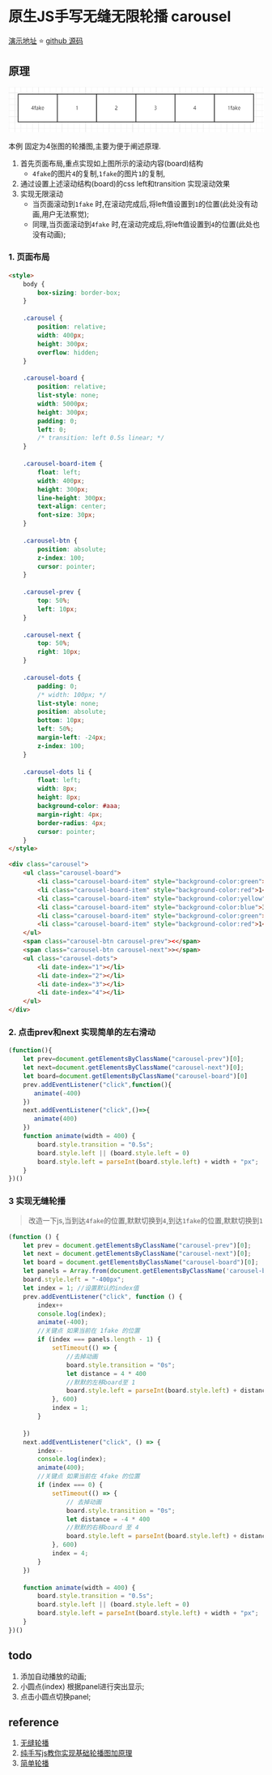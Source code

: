 # 原生JS手写无缝无限轮播 carousel
[演示地址](https://fooooooof.github.io/handmade_javascript/component/carousel/assets/carousel.html) :star:
[github 源码](https://github.com/FoooooooF/handmade_javascript/tree/master/component/carousel)
## 原理
![carousel示例图](./assets/carousel.png)

本例 固定为4张图的轮播图,主要为便于阐述原理.
1. 首先页面布局,重点实现如上图所示的滚动内容(board)结构
   - `4fake`的图片`4`的复制,`1fake`的图片`1`的复制,
2. 通过设置上述滚动结构(board)的css left和transition 实现滚动效果
3. 实现无限滚动 
   - 当页面滚动到`1fake` 时,在滚动完成后,将left值设置到`1`的位置(此处没有动画,用户无法察觉);
   - 同理,当页面滚动到`4fake` 时,在滚动完成后,将left值设置到`4`的位置(此处也没有动画);

### 1. 页面布局

```html
<style>
    body {
        box-sizing: border-box;
    }

    .carousel {
        position: relative;
        width: 400px;
        height: 300px;
        overflow: hidden;
    }

    .carousel-board {
        position: relative;
        list-style: none;
        width: 5000px;
        height: 300px;
        padding: 0;
        left: 0;
        /* transition: left 0.5s linear; */
    }

    .carousel-board-item {
        float: left;
        width: 400px;
        height: 300px;
        line-height: 300px;
        text-align: center;
        font-size: 30px;
    }

    .carousel-btn {
        position: absolute;
        z-index: 100;
        cursor: pointer;
    }

    .carousel-prev {
        top: 50%;
        left: 10px;
    }

    .carousel-next {
        top: 50%;
        right: 10px;
    }

    .carousel-dots {
        padding: 0;
        /* width: 100px; */
        list-style: none;
        position: absolute;
        bottom: 10px;
        left: 50%;
        margin-left: -24px;
        z-index: 100;
    }

    .carousel-dots li {
        float: left;
        width: 8px;
        height: 8px;
        background-color: #aaa;
        margin-right: 4px;
        border-radius: 4px;
        cursor: pointer;
    }
</style>
```

```html
<div class="carousel">
    <ul class="carousel-board">
        <li class="carousel-board-item" style="background-color:green">4</li>
        <li class="carousel-board-item" style="background-color:red">1</li>
        <li class="carousel-board-item" style="background-color:yellow">2</li>
        <li class="carousel-board-item" style="background-color:blue">3</li>
        <li class="carousel-board-item" style="background-color:green">4</li>
        <li class="carousel-board-item" style="background-color:red">1</li>
    </ul>
    <span class="carousel-btn carousel-prev"><</span>
    <span class="carousel-btn carousel-next">></span>
    <ul class="carousel-dots">
        <li date-index="1"></li>
        <li date-index="2"></li>
        <li date-index="3"></li>
        <li date-index="4"></li>
    </ul>
</div>
```

### 2. 点击prev和next 实现简单的左右滑动
```js
(function(){
    let prev=document.getElementsByClassName("carousel-prev")[0];
    let next=document.getElementsByClassName("carousel-next")[0];
    let board=document.getElementsByClassName("carousel-board")[0]
    prev.addEventListener("click",function(){
       animate(-400)
    })
    next.addEventListener("click",()=>{
       animate(400)
    })
    function animate(width = 400) {
        board.style.transition = "0.5s";
        board.style.left || (board.style.left = 0)
        board.style.left = parseInt(board.style.left) + width + "px";
    }
})()
```

### 3 实现无缝轮播
> 改造一下js,当到达`4fake`的位置,默默切换到`4`,到达`1fake`的位置,默默切换到`1`
```js
(function () {
    let prev = document.getElementsByClassName("carousel-prev")[0];
    let next = document.getElementsByClassName("carousel-next")[0];
    let board = document.getElementsByClassName("carousel-board")[0];
    let panels = Array.from(document.getElementsByClassName('carousel-board-item'));
    board.style.left = "-400px";
    let index = 1; //设置默认的index值
    prev.addEventListener("click", function () {
        index++
        console.log(index);
        animate(-400);
        //关键点 如果当前在 1fake 的位置
        if (index === panels.length - 1) {
            setTimeout(() => {
                //去掉动画
                board.style.transition = "0s";
                let distance = 4 * 400
                //默默的左移board至 1
                board.style.left = parseInt(board.style.left) + distance + "px"
            }, 600)
            index = 1;
        }

    })
    next.addEventListener("click", () => {
        index--
        console.log(index);
        animate(400);
        //关键点 如果当前在 4fake 的位置
        if (index === 0) {
            setTimeout(() => {
                // 去掉动画
                board.style.transition = "0s";
                let distance = -4 * 400
                //默默的右移board 至 4
                board.style.left = parseInt(board.style.left) + distance + "px"
            }, 600)
            index = 4;
        }
    })

    function animate(width = 400) {
        board.style.transition = "0.5s";
        board.style.left || (board.style.left = 0)
        board.style.left = parseInt(board.style.left) + width + "px";
    }
})()
```
## todo
1. 添加自动播放的动画;
2. 小圆点(index) 根据panel进行突出显示;
3. 点击小圆点切换panel;




## reference
1. [无缝轮播](https://github.com/Advanced-Frontend/Daily-Interview-Question/issues/108)
2. [纯手写js教你实现基础轮播图加原理](https://zhuanlan.zhihu.com/p/40516156)
3. [简单轮播](http://htmlpreview.github.io/?https://github.com/FoooooooF/handmade_javascript/blob/master/component/carousel/index_package.html)